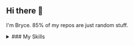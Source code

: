 ## Hi there 👋
I'm Bryce. 85% of my repos are just random stuff.

<details>
  <summary>### My Skills</summary>
  
  [![My Skills](https://skillicons.dev/icons?i=js,html,css,python,nodejs)](https://skillicons.dev)

</details>

